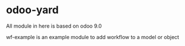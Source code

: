 # odoo-yard
All module in here is based on odoo 9.0

wf-example is an example module to add workflow to a model or object
